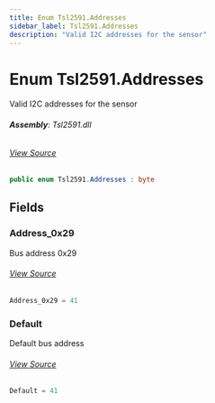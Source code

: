 ```yaml
---
title: Enum Tsl2591.Addresses
sidebar_label: Tsl2591.Addresses
description: "Valid I2C addresses for the sensor"
---
```

# Enum Tsl2591.Addresses
Valid I2C addresses for the sensor

###### **Assembly**: Tsl2591.dll
###### [View Source](https://github.com/WildernessLabs/Meadow.Foundation.git/blob/develop/Source/Meadow.Foundation.Peripherals/Sensors.Light.Tsl2591/Driver/Tsl2591.Enums.cs#L13)
```csharp title="Declaration"
public enum Tsl2591.Addresses : byte
```
## Fields
### Address_0x29
Bus address 0x29
###### [View Source](https://github.com/WildernessLabs/Meadow.Foundation.git/blob/develop/Source/Meadow.Foundation.Peripherals/Sensors.Light.Tsl2591/Driver/Tsl2591.Enums.cs#L18)
```csharp title="Declaration"
Address_0x29 = 41
```
### Default
Default bus address
###### [View Source](https://github.com/WildernessLabs/Meadow.Foundation.git/blob/develop/Source/Meadow.Foundation.Peripherals/Sensors.Light.Tsl2591/Driver/Tsl2591.Enums.cs#L22)
```csharp title="Declaration"
Default = 41
```
